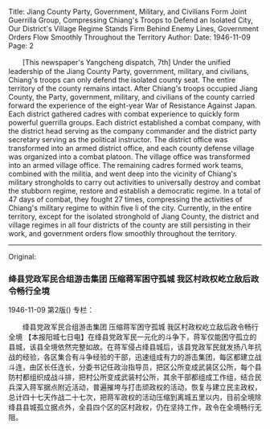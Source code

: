 Title: Jiang County Party, Government, Military, and Civilians Form Joint Guerrilla Group, Compressing Chiang's Troops to Defend an Isolated City, Our District's Village Regime Stands Firm Behind Enemy Lines, Government Orders Flow Smoothly Throughout the Territory
Author:
Date: 1946-11-09
Page: 2

　　[This newspaper's Yangcheng dispatch, 7th] Under the unified leadership of the Jiang County Party, government, military, and civilians, Chiang's troops can only defend the isolated county seat. The entire territory of the county remains intact. After Chiang's troops occupied Jiang County, the Party, government, military, and civilians of the county carried forward the experience of the eight-year War of Resistance Against Japan. Each district gathered cadres with combat experience to quickly form powerful guerrilla groups. Each district established a combat company, with the district head serving as the company commander and the district party secretary serving as the political instructor. The district office was transformed into an armed district office, and each county defense village was organized into a combat platoon. The village office was transformed into an armed village office. The remaining cadres formed work teams, combined with the militia, and went deep into the vicinity of Chiang's military strongholds to carry out activities to universally destroy and combat the stubborn regime, restore and establish a democratic regime. In a total of 47 days of combat, they fought 27 times, compressing the activities of Chiang's military regime to within five li of the city. Currently, in the entire territory, except for the isolated stronghold of Jiang County, the district and village regimes in all four districts of the county are still persisting in their work, and government orders flow smoothly throughout the territory.



<hr /> 

Original: 


### 绛县党政军民合组游击集团  压缩蒋军困守孤城  我区村政权屹立敌后政令畅行全境

1946-11-09
第2版()
专栏：

　　绛县党政军民合组游击集团
    压缩蒋军困守孤城
    我区村政权屹立敌后政令畅行全境
    【本报阳城七日电】在绛县党政军民一元化的斗争下，蒋军仅能困守孤立的县城，该县全境依然完整如故。在蒋军侵占绛县城后，该县党政军民就发扬八年抗战的经验，各区集合有斗争经验的干部，迅速组成有力的游击集团，每区都建立战斗连，由区长任连长，分委书记任政治指导员，把区公所变成武装区公所，每个县防村都组织成战斗排，把村公所变成武装村公所，其余干部都组成工作组，结合民兵深入蒋军据点附近活动，普遍摧垮与打击顽政权的活动，恢复与建立民主政权，总计四十七天作战二十七次，把蒋军政权的活动压缩到离城五里以内，目前全境除绛县县城孤立据点外，全县四个区的区村政权，仍在坚持工作，政令在全境畅行无阻。
